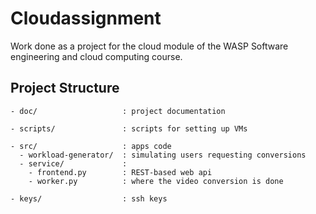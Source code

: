 # Cloudassignment

Work done as a project for the cloud module of the WASP Software engineering and cloud computing course.

## Project Structure

```
- doc/                   : project documentation

- scripts/               : scripts for setting up VMs

- src/                   : apps code
  - workload-generator/  : simulating users requesting conversions 
  - service/             :
    - frontend.py        : REST-based web api
    - worker.py          : where the video conversion is done

- keys/                  : ssh keys
```
